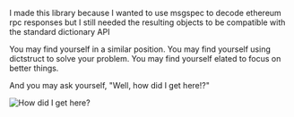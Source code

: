 I made this library because I wanted to use msgspec to decode ethereum rpc responses but I still needed the resulting objects to be compatible with the standard dictionary API

You may find yourself in a similar position. You may find yourself using dictstruct to solve your problem. You may find yourself elated to focus on better things.

And you may ask yourself, "Well, how did I get here!?"

![How did I get here?](https://github.com/user-attachments/assets/fdb3bf24-036e-4c0b-a117-5ae122d09d74)
